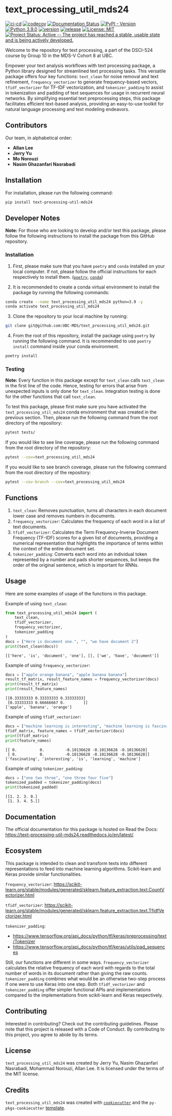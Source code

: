 # text_processing_util_mds24

[![ci-cd](https://github.com/UBC-MDS/text_processing_util_mds24/actions/workflows/ci-cd.yml/badge.svg)](https://github.com/UBC-MDS/text_processing_util_mds24/actions/workflows/ci-cd.yml)
[![codecov](https://codecov.io/gh/UBC-MDS/text_processing_util_mds24/graph/badge.svg?token=0cuB4J7YN9)](https://codecov.io/gh/UBC-MDS/text_processing_util_mds24)
[![Documentation Status](https://readthedocs.org/projects/text-processing-util-mds24/badge/?version=latest)](https://text-processing-util-mds24.readthedocs.io/en/latest/?badge=latest)
[![PyPI - Version](https://img.shields.io/pypi/v/text-processing-util-mds24)](https://pypi.org/project/text-processing-util-mds24/)
[![Python 3.9.0](https://img.shields.io/badge/python-3.9.0-blue.svg)](https://www.python.org/downloads/release/python-390/)
[![version](https://img.shields.io/github/v/release/UBC-MDS/text_processing_util_mds24)](https://github.com/UBC-MDS/text_processing_util_mds24/releases)
[![release](https://img.shields.io/github/release-date/UBC-MDS/text_processing_util_mds24)](https://github.com/UBC-MDS/text_processing_util_mds24/releases)
[![License: MIT](https://img.shields.io/badge/License-MIT-yellow.svg)](https://opensource.org/licenses/MIT)
[![Project Status: Active -- The project has reached a stable, usable state and is being actively developed.](https://www.repostatus.org/badges/latest/active.svg)](https://www.repostatus.org/#active)

Welcome to the repository for text processing, a part of the DSCI-524 course by Group 10 in the MDS-V Cohort 8 at UBC.

Empower your text analysis workflows with text processing package, a Python library designed for streamlined text processing tasks. This versatile package offers four key functions: `text_clean` for noise removal and text refinement, `frequency_vectorizer` to generate frequency-based vectors, `tfidf_vectorizer` for TF-IDF vectorization, and `tokenizer_padding` to assist in tokenization and padding of text sequences for usage in recurrent neural networks. By simplifying essential text preprocessing steps, this package facilitates efficient text-based analysis, providing an easy-to-use toolkit for natural language processing and text modeling endeavors.

## Contributors

Our team, in alphabetical order:

-   **Allan Lee**
-   **Jerry Yu**
-   **Mo Norouzi**
-   **Nasim Ghazanfari Nasrabadi**

## Installation

For installation, please run the following command:

``` bash
pip install text-processing-util-mds24
```

## Developer Notes

**Note:** For those who are looking to develop and/or test this package, please follow the following instructions to install the package from this GitHub repository.

### Installation

1.  First, please make sure that you have `poetry` and `conda` installed on your local computer. If not, please follow the official instructions for each respectively to install them. ([`poetry`](https://python-poetry.org/docs/), [`conda`](https://docs.conda.io/projects/miniconda/en/latest/))

2.  It is recommended to create a conda virtual environment to install the package by running the following commands:

``` bash
conda create --name text_processing_util_mds24 python=3.9 -y
conda activate text_processing_util_mds24
```

3.  Clone the repository to your local machine by running:

``` bash
git clone git@github.com:UBC-MDS/text_processing_util_mds24.git
```

4.  From the root of this repository, install the package using `poetry` by running the following command. It is recommended to use `poetry install` command inside your conda environment.

``` bash
poetry install
```

### Testing

**Note:** Every function in this package except for `text_clean` calls `text_clean` in the first line of the code. Hence, testing for errors that arise from unexpected inputs is only done for `text_clean`. Integration testing is done for the other functions that call `text_clean`.

To test this package, please first make sure you have activated the `text_processing_util_mds24` conda environment that was created in the previous section. Then, please run the following command from the root directory of the repository:

``` bash
pytest tests/
```

If you would like to see line coverage, please run the following command from the root directory of the repository:

``` bash
pytest --cov=text_processing_util_mds24
```

If you would like to see branch coverage, please run the following command from the root directory of the repository:

``` bash
pytest --cov-branch --cov=text_processing_util_mds24
```

## Functions

1.  `text_clean`: Removes punctuation, turns all characters in each document lower case and removes numbers in documents.
2.  `frequency_vectorizer`: Calculates the frequency of each word in a list of text documents.
3.  `tfidf_vectorizer`: Calculates the Term Frequency-Inverse Document Frequency (TF-IDF) scores for a given list of documents, providing a numerical representation that highlights the importance of terms within the context of the entire document set.
4.  `tokenizer_padding`: Converts each word into an individual token represented by a number and pads shorter sequences, but keeps the order of the original sentence, which is important for RNNs.

## Usage

Here are some examples of usage of the functions in this package.

Example of using `text_clean`:

``` python
from text_processing_util_mds24 import (
    text_clean,
    tfidf_vectorizer,
    frequency_vectorizer,
    tokenizer_padding
)
docs = ["Here is document one.", "", "we have document 2"]
print(text_clean(docs))
```

``` text
[['here', 'is', 'document', 'one'], [], ['we', 'have', 'document']]
```

Example of using `frequency_vectorizer`:

``` python
docs = ["apple orange banana", "apple banana banana"]
result_tf_matrix, result_feature_names = frequency_vectorizer(docs)
print(result_tf_matrix)
print(result_feature_names)
```

``` text
[[0.33333333 0.33333333 0.33333333]
 [0.33333333 0.66666667 0.        ]]
['apple', 'banana', 'orange']
```

Example of using `tfidf_vectorizer`:

``` python
docs = ["machine learning is interesting", "machine learning is fascinating"]
tfidf_matrix, feature_names = tfidf_vectorizer(docs)
print(tfidf_matrix)
print(feature_names)
```

``` text
[[ 0.          0.         -0.10136628 -0.10136628 -0.10136628]
 [ 0.          0.         -0.10136628 -0.10136628 -0.10136628]]
['fascinating', 'interesting', 'is', 'learning', 'machine']
```

Example of using `tokenizer_padding`:

``` python
docs = ["one two three", "one three four five"]
tokenized_padded = tokenizer_padding(docs)
print(tokenized_padded)
```

``` text
[[1. 2. 3. 0.]
 [1. 3. 4. 5.]]
```

## Documentation

The official documentation for this package is hosted on Read the Docs: <https://text-processing-util-mds24.readthedocs.io/en/latest/>.

## Ecosystem

This package is intended to clean and transform texts into different representations to feed into machine learning algorithms. Scikit-learn and Keras provide similar functionalities.

`frequency_vectorizer`: <https://scikit-learn.org/stable/modules/generated/sklearn.feature_extraction.text.CountVectorizer.html>

`tfidf_vectorizer`: <https://scikit-learn.org/stable/modules/generated/sklearn.feature_extraction.text.TfidfVectorizer.html>

`tokenizer_padding`:

-   <https://www.tensorflow.org/api_docs/python/tf/keras/preprocessing/text/Tokenizer>
-   <https://www.tensorflow.org/api_docs/python/tf/keras/utils/pad_sequences>

Still, our functions are different in some ways. `frequency_vectorizer` calculates the relative frequency of each word with regards to the total number of words in its document rather than giving the raw counts. `tokenizer_padding` combines what would be an otherwise two-step process if one were to use Keras into one step. Both `tfidf_vectorizer` and `tokenizer_padding` offer simpler functional APIs and implementations compared to the implementations from scikit-learn and Keras respectively.

## Contributing

Interested in contributing? Check out the contributing guidelines. Please note that this project is released with a Code of Conduct. By contributing to this project, you agree to abide by its terms.

## License

`text_processing_util_mds24` was created by Jerry Yu, Nasim Ghazanfari Nasrabadi, Mohammad Norouzi, Allan Lee. It is licensed under the terms of the MIT license.

## Credits

`text_processing_util_mds24` was created with [`cookiecutter`](https://cookiecutter.readthedocs.io/en/latest/) and the `py-pkgs-cookiecutter` [template](https://github.com/py-pkgs/py-pkgs-cookiecutter).
